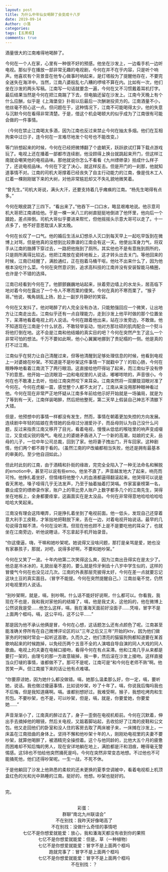 ```yaml
---
layout: post
title: 为什么中年仙女喝醉了会变成十八岁
date: 2019-09-14
Author: 小落
categories: 
tags: [五黑框]
comments: true
--- 
```



酒量很大的江南难得地喝醉了。<br>

<!--more-->

今何在一个人在家，心里有一种很不好的预感。他坐在沙发上，一边看手机一边听电视。那似乎在播放一部非常无趣的电视剧，今何在并不在乎内容，只是听个响声。他喜欢有个背景音在他专心做事时响起来，是灯塔般为了提醒他存在，不要完全迷失在海洋中。当然，江南八婆般乱七八糟的啰嗦不算在内。比如有一次，他们坐在沙发的两头写稿。江南写一句话就要念一遍，今何在又不习惯戴着耳机打字。最后结果当然是今何在把江南踹了下去，但电脑还留在沙发上。江南今天晚上有个什么应酬，似乎是《上海堡垒》扑街以后最后一次酬谢投资方的。江南酒量不小，他丝毫不担心这一点。但问题在于，这种情况下，江南不可能喝得太少。他的失意与沉默今何在看得非常清楚。于是，借这个机会喝顿大的似乎成为了江南很有可能会做的一件事情。<br>

（今何在禁止江南喝太多酒，因为江南也反过来禁止今何在抽太多烟。他们在互相拘束中过日子，连今何在一言难尽地发个句号也不能改变。）<br>

等门铃想起来的时候，今何在已经把微博翻了个底朝天，跃跃欲试打算下载点游戏玩了。电视上还在播着一部都市连续剧，他没顾得上换台就跳起来开门，但这样江南就会嘲笑他的电视品味。那他就说你怎么不看看《九州缥缈录》拍成什么样子了，还说电视品味。今何在下定了决心，就这样反击。但是开门的一刹那，他就知道事情不对。江南的司机大哥撑着已经丧失了自主行动能力的江南，像是伐木工人扛着一棵刚刚锯下来的大树，对他非常尴尬却又不失礼貌地微笑着。<br>

“曾先生。”司机大哥说，满头大汗，还要支持着几乎瘫痪的江南。“杨先生喝得有点多。”<br>

今何在眼皮跳了三四下。“看出来了。”他吞下一口口水，略显艰难地说。他示意司机大哥把江南递给他。于是一棵一米八三的树直挺挺地倒进了他怀里，他向后一个踉跄，差点摔倒。司机大哥似乎要进来帮忙，但他摇摇头示意大哥可以走了。十一点多了，他不好意思耽误人家太晚。<br>

今何在长叹了一口气。他的婚后生活从幻想杀人灭口到每天早上一起吃早饭到在微博上对骂，但是他真的没想到比较靠谱的江南会有这一天。他使出浑身力气，将双手从江南的胳膊下穿过去，一路把他拖到了厕所。其实他也不是有意拖到厕所的，只是厕所离得比较近。他把江南放在瓷砖地板上，这才转头出去关门。等他回来的时候，江南已经醒了，满脸通红，正在抱着马桶干呕。他吐不出来什么了，因为他根本没吃什么菜。今何在突然意识到，追求高科技的江南并没有安装智能马桶圈，也许是个不错的选择。<br>

江南已经看到今何在了。他颤颤巍巍地站起来，扶着旁边墙上的水龙头，居高临下地对着今何在露出了一个令人不寒而栗的傻笑。今何在真的不寒而栗了。“猴子哥。”他说，嘴角胡乱上扬，脸上一副岁月静好的笑容。<br>

今何在又发抖了。他对喝醉了的人完全没有办法，只能勉强回应一个微笑，让出地方让江南走出去。江南似乎还有一点自理能力，走到沙发上他平时做的那个位置坐下，呆滞地看着电视上的人说话。今何在跟着他出来，站在沙发旁边，不敢做。他不知道现在江南是个什么状态，不敢轻举妄动，怕对方那壮硕的肌肉配合一个熨斗将他打倒在地。这不会是江南和他结婚的真实目的吧？今何在突然产生了这么一个非常可怕的想法。千万不要如此啊，他小心翼翼地挪到了贵妃榻的一侧。他是真的打不过江南。<br>

江南似乎在努力让自己清醒过来，但等他清醒到足够处理信息的时候，他看到电视上一对婆媳在吵架。不知道是不是吵架这件事情一下就戳中了丫的软心肠，今何在眼睁睁地看着江南流下了两行眼泪。这直接给他吓得站了起来，而江南似乎没有停下的意思。他开始一边流眼泪一边和电视里的人说话，嘟嘟哝哝的，声音很小。今何在也不敢凑上去听，怕给江南突然咬下来耳朵。江南突然将一双朦胧泪眼对准了今何在。今何在虎躯一震，感觉整个人都不太对了。江南从来没用那种眼神看过他。今何在现在非常严正地怀疑从江南多年前给他示好开始就是一场骗局，就是为了等到有一天，江南佯装喝醉，然后把他整死，第二天早上假装自己神志不清酿下大错。<br>

但是，他预想中的事情一样都没有发生，然而，事情在朝着更加失控的方向发展。连续剧中年轻的姑娘在责怪她的岳母过分溺爱孙子，而岳母则认为自己没什么问题，反过来指责江南又移开了目光，看着电视，慢慢从低低的喉咙里的响声变成啜泣，又变成尖锐的吸气。电视上的婆媳矛盾进入了一个新的高潮，姑娘的丈夫，岳母的儿子，一位中年公司总裁，回到了家。他将妻子拽出门，开车回家。这种剧情，他们两个都不屑于看的。（虽然江南的IP改编都相当失败，他还是拥有最基本的审美的。至少他自诩如此。）<br>

但此时此刻的江南，由于酒精和扑街的缘故，完完全全陷入了一种无法命名和解脱的emotion中，甚至可以说有些emo。他坐不直了，声音越发地大了起来，响亮而可怜。他挣扎着坐好，但情绪将他整个人的血液都逼得翻滚起来。他哭得可以说是昏天黑地，嗓子哑得几乎无法发声，乃至于抽着抽着打哭嗝。作家富豪榜第一名，霸业成空的缥缈录作家，账户上的零比旁人账户上数字都多几个的江南先生，哭得坐在地板上，全身都要痉挛，这画面实在是太没品，今何在非常得意地哈哈哈哈哈哈哈大笑起来。<br>

江南没有理会这阵嘲弄，只是挣扎着坐到了电视前面。他一低头，发现自己还穿着意大利手工皮鞋，才笨拙地把鞋脱下来，丢在一边，对着电视开始说话。最早的几句说得含糊不清，今何在没听清。但现在他也顾不上是不是要吃他的耳朵了，也就坐在江南旁边，听他说瞎话，不忘拿起手机开始录音。<br>

“你这傻逼，嗨，干嘛和她吵架呢。她说得又没啥问题，那打是亲骂是爱，她也没有家暴孩子，那就，对吧，说得多好啊，不要和她吵架。”<br>

今何在又笑了一波。十年内他第二次笑得这么爽，因为江南出丑得实在是太少了。他总是冷冰冰的，礼貌丝毫不差的，要么就是伶牙俐齿十八岁中学生似的，这样的冒傻气今何在也没见过几次。江南的外表那层壳披得太好，今何在差一点就要忘记这块土豆的真实面目。（冒字不能提。今何在突然提醒自己。）江南丝毫不觉，仍然对电视里的人说话。<br>

“别吵架啊，就是，嗝，别吵啊。什么话不能好好说啊，什么都可以。你看我，我现在不也是，我和我对家他妈的结婚了，嗝，他是我丈夫，这他妈的，他在微博上公然说我是受……他怎么这样，嗝，我在潘海天面前好没面子……凭啥，冒字不是上面两个框吗，嗝，这公平吗，这不公平……”<br>

那是因为他不承认他俩是冒，今何在心想，这话题怎么还有点颜色了呢。江南甚至能准确关停所有在自己微博评论区的以”三年之后又三年“开始的ktv，因为他们做家务的时候时常会一起听这首歌。久而久之，他们漂亮的猫猫狗狗都知道要在某首歌响起来的时候跑掉，以免经历两个五音不全的人演唱自导自演的同人大戏的同人歌曲。电视上的夫妻在电梯口接吻，看得今何在有点呆滞。他和江南几乎从来都是要打一架的，由理亏的那一方故意输掉，挨一拳，然后滚在沙发上接吻。这样直接当众打啵的事情，谁都做不了。那可不是呢，江南可是“和今何在老师不熟”啊。他苦笑一声。但江南接下来的话让他有点难堪。<br>

“你要原谅她，因为她什么都没做错。嗝，她那么温柔那么好，你一定，嗝，要听她，说话。我也做过傻逼事情，比如说吵架，吵了十年了。嗝，你说我后悔吗我也不后悔，但是我知道痛啊。嗝。谁都别想好过。我难受啊，猴子，我想吃烤肉和生煎包。不要吵架，也不是，可以吵架，但是，嗝，就是，你要爱她，你要爱她……”<br>

声音渐渐小了，江南真的醉过去了，身子一歪倒在电视机柜前。今何在沉默着，伸出手去摘掉他的眼镜，然后关电视，又踮着脚站起，去收拾好了江南的皮鞋和公文包。他又走回他们的卧室和没人住的客房去取了两床被子来，一床摊在沙发上，一床盖在江南扭曲的身体上。坚持不懈和他吵架十年的人，刚刚劝电视里的夫妻不要吵架，就算他喝醉了，被酒精完全操控着。这个与他同龄的，比他大五个月的疲惫而困难却不知后悔的男人，现在安详地躺在地上，满脸都是汗和泪痕，睡得毫无警惕感。这SB也不怕给他突然捅死是吗，今何在突然非常变态地想。不过他也不可能捅死他，他们还得吵架呢。一生一战，不死不休。<br>

于是他躺回了沙发上他熟悉的柔软的还未更换的夏季空调被中，看着电视柜上机顶盒红色的光和光中熟睡的江南。挺好的，他想。吵架也挺好的。<br><br>

完。<br><br>

<center>彩蛋：<br>
群聊“南北九州联谊会”<br>
不在别找：我昨天好像喝高了<br>
不在别找：没做什么奇怪的事情吧<br>
七亿不是你想爱就能爱：放心，我和潘海天都没有收到你的果照<br>
七亿不是你想爱就能爱：但是，草（一种植物）<br>
七亿不是你想爱就能爱：冒字不是上面两个框吗<br>
跑就完事了：冒字不是上面两个框吗<br>
七亿不是你想爱就能爱：冒字不是上面两个框吗<br>
不在别找：？<br></center>
